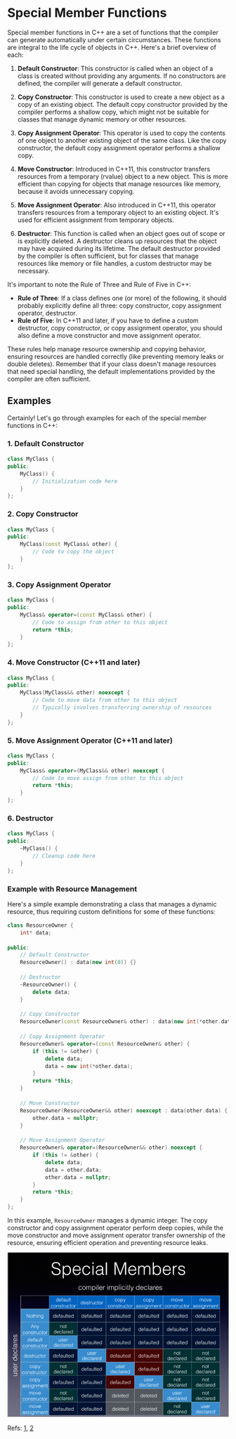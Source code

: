 
# Special Member Functions

Special member functions in C++ are a set of functions that the compiler can generate automatically under certain circumstances. These functions are integral to the life cycle of objects in C++. Here's a brief overview of each:

1. **Default Constructor**: This constructor is called when an object of a class is created without providing any arguments. If no constructors are defined, the compiler will generate a default constructor.

2. **Copy Constructor**: This constructor is used to create a new object as a copy of an existing object. The default copy constructor provided by the compiler performs a shallow copy, which might not be suitable for classes that manage dynamic memory or other resources.

3. **Copy Assignment Operator**: This operator is used to copy the contents of one object to another existing object of the same class. Like the copy constructor, the default copy assignment operator performs a shallow copy.

4. **Move Constructor**: Introduced in C++11, this constructor transfers resources from a temporary (rvalue) object to a new object. This is more efficient than copying for objects that manage resources like memory, because it avoids unnecessary copying.

5. **Move Assignment Operator**: Also introduced in C++11, this operator transfers resources from a temporary object to an existing object. It's used for efficient assignment from temporary objects.

6. **Destructor**: This function is called when an object goes out of scope or is explicitly deleted. A destructor cleans up resources that the object may have acquired during its lifetime. The default destructor provided by the compiler is often sufficient, but for classes that manage resources like memory or file handles, a custom destructor may be necessary.

It's important to note the Rule of Three and Rule of Five in C++:
- **Rule of Three**: If a class defines one (or more) of the following, it should probably explicitly define all three: copy constructor, copy assignment operator, destructor.
- **Rule of Five**: In C++11 and later, if you have to define a custom destructor, copy constructor, or copy assignment operator, you should also define a move constructor and move assignment operator.

These rules help manage resource ownership and copying behavior, ensuring resources are handled correctly (like preventing memory leaks or double deletes). Remember that if your class doesn't manage resources that need special handling, the default implementations provided by the compiler are often sufficient.



## Examples
Certainly! Let's go through examples for each of the special member functions in C++:

### 1. Default Constructor
```cpp
class MyClass {
public:
    MyClass() {
        // Initialization code here
    }
};
```

### 2. Copy Constructor
```cpp
class MyClass {
public:
    MyClass(const MyClass& other) {
        // Code to copy the object
    }
};
```

### 3. Copy Assignment Operator
```cpp
class MyClass {
public:
    MyClass& operator=(const MyClass& other) {
        // Code to assign from other to this object
        return *this;
    }
};
```

### 4. Move Constructor (C++11 and later)
```cpp
class MyClass {
public:
    MyClass(MyClass&& other) noexcept {
        // Code to move data from other to this object
        // Typically involves transferring ownership of resources
    }
};
```

### 5. Move Assignment Operator (C++11 and later)
```cpp
class MyClass {
public:
    MyClass& operator=(MyClass&& other) noexcept {
        // Code to move assign from other to this object
        return *this;
    }
};
```

### 6. Destructor
```cpp
class MyClass {
public:
    ~MyClass() {
        // Cleanup code here
    }
};
```

### Example with Resource Management
Here's a simple example demonstrating a class that manages a dynamic resource, thus requiring custom definitions for some of these functions:

```cpp
class ResourceOwner {
    int* data;

public:
    // Default Constructor
    ResourceOwner() : data(new int(0)) {}

    // Destructor
    ~ResourceOwner() {
        delete data;
    }

    // Copy Constructor
    ResourceOwner(const ResourceOwner& other) : data(new int(*other.data)) {}

    // Copy Assignment Operator
    ResourceOwner& operator=(const ResourceOwner& other) {
        if (this != &other) {
            delete data;
            data = new int(*other.data);
        }
        return *this;
    }

    // Move Constructor
    ResourceOwner(ResourceOwner&& other) noexcept : data(other.data) {
        other.data = nullptr;
    }

    // Move Assignment Operator
    ResourceOwner& operator=(ResourceOwner&& other) noexcept {
        if (this != &other) {
            delete data;
            data = other.data;
            other.data = nullptr;
        }
        return *this;
    }
};
```

In this example, `ResourceOwner` manages a dynamic integer. The copy constructor and copy assignment operator perform deep copies, while the move constructor and move assignment operator transfer ownership of the resource, ensuring efficient operation and preventing resource leaks.

![special member functions](diagrams/uml_diagrams/special-member-functions.png "special member functions")



Refs: [1](https://www.foonathan.net/2019/02/special-member-functions/), [2](https://howardhinnant.github.io/)
